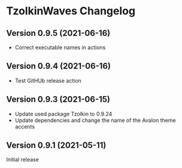 # TzolkinWaves Changelog

## Version 0.9.5 (2021-06-16)

- Correct executable names in actions

## Version 0.9.4 (2021-06-16)

- Test GitHUb release action

## Version 0.9.3 (2021-06-15)

- Update used package Tzolkin to 0.9.24
- Update dependencies and change the name of the Avalon theme accents

## Version 0.9.1 (2021-05-11)

Initial release
